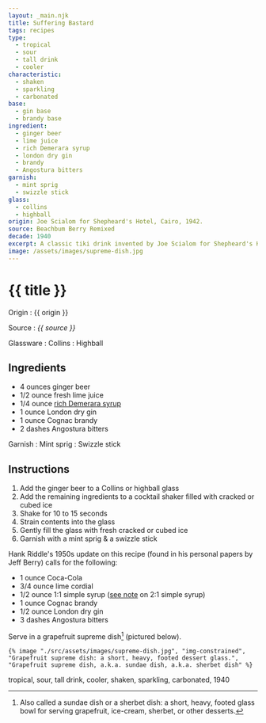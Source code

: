 ```yaml
---
layout: _main.njk
title: Suffering Bastard
tags: recipes
type:
  - tropical
  - sour
  - tall drink
  - cooler
characteristic:
  - shaken
  - sparkling
  - carbonated
base: 
  - gin base
  - brandy base
ingredient:
  - ginger beer
  - lime juice
  - rich Demerara syrup
  - london dry gin
  - brandy
  - Angostura bitters
garnish:
  - mint sprig
  - swizzle stick
glass:
  - collins
  - highball
origin: Joe Scialom for Shepheard's Hotel, Cairo, 1942.
source: Beachbum Berry Remixed
decade: 1940
excerpt: A classic tiki drink invented by Joe Scialom for Shepheard's Hotel, Cairo, 1942.
image: /assets/images/supreme-dish.jpg
---
```

<!-- markdownlint-disable MD025 -->
# {{ title }}
<!-- markdownlint-enable MD025 -->

Origin
  : {{ origin }}

Source
  : <cite><span data-pagefind-filter="Source">{{ source }}</span></cite>

Glassware
  : <span data-pagefind-filter="Glassware">Collins</span>
  : <span data-pagefind-filter="Glassware">Highball</span>

## Ingredients

* 4 ounces ginger beer
* 1/2 ounce fresh lime juice
* 1/4 ounce [rich Demerara syrup](/mixes/2-1-simple-syrup)
* 1 ounce London dry gin
* 1 ounce Cognac brandy
* 2 dashes Angostura bitters

Garnish
  : <span data-pagefind-filter="Garnish">Mint sprig</span>
  : <span data-pagefind-filter="Garnish">Swizzle stick</span>

## Instructions

1. Add the ginger beer to a Collins or highball glass
2. Add the remaining ingredients to a cocktail shaker filled with cracked or cubed ice
3. Shake for 10 to 15 seconds
4. Strain contents into the glass
5. Gently fill the glass with fresh cracked or cubed ice
6. Garnish with a mint sprig & a swizzle stick

<tiki-callout type="info">

  Hank Riddle's 1950s update on this recipe (found in his personal papers by Jeff Berry) calls for the following:

* 1 ounce Coca-Cola
* 3/4 ounce lime cordial
* 1/2 ounce 1:1 simple syrup ([see note](/mixes/2-1-simple-syrup/#fn:1) on 2:1 simple syrup)
* 1 ounce Cognac brandy
* 1/2 ounce London dry gin
* 3 dashes Angostura bitters

Serve in a grapefruit supreme dish[^1] (pictured below).

[^1]: Also called a sundae dish or a sherbet dish: a short, heavy, footed glass bowl for serving grapefruit, ice-cream, sherbet, or other desserts.
  
  <tiki-dialog-img>

    {% image "./src/assets/images/supreme-dish.jpg", "img-constrained", "Grapefruit supreme dish: a short, heavy, footed dessert glass.", "Grapefruit supreme dish, a.k.a. sundae dish, a.k.a. sherbet dish" %}

  </tiki-dialog-img>

</tiki-callout>

<div
  data-cat[0]="Drink"
  data-type[0]="Tropical"
  data-type[1]="Sour"
  data-type[2]="Tall drink"
  data-type[3]="Cooler"
  data-char[0]="Shaken"
  data-char[1]="Sparkling"
  data-char[2]="Carbonated"
  data-base[0]="Gin"
  data-base[1]="Brandy"
  data-ingredient[0]="Ginger beer"
  data-ingredient[1]="Lime juice"
  data-ingredient[2]="Rich Demerara syrup"
  data-ingredient[3]="Gin, London dry"
  data-ingredient[4]="Brandy"
  data-ingredient[5]="Angostura bitters"
  data-origin[0]="Joe Scialom"
  data-origin[1]="Shepheard’s Hotel, Cairo"
  data-decade[0]="1940"
  data-pagefind-filter="
    Category[data-cat[0]],
    Type[data-type[0]],
    Type[data-type[1]],
    Type[data-type[2]],
    Type[data-type[3]],
    Characteristic[data-char[0]],
    Characteristic[data-char[1]],
    Characteristic[data-char[2]],
    Base[data-base[0]],
    Base[data-base[1]],
    Ingredient[data-ingredient[0]],
    Ingredient[data-ingredient[1]],
    Ingredient[data-ingredient[2]],
    Ingredient[data-ingredient[3]],
    Ingredient[data-ingredient[4]],
    Ingredient[data-ingredient[5]],
    Origin[data-origin[0]],
    Origin[data-origin[1]],
    Decade[data-decade[0]]
  "
>
</div>

<div class="keywords" aria-hidden>tropical, sour, tall drink, cooler, shaken, sparkling,  carbonated, 1940</div>
